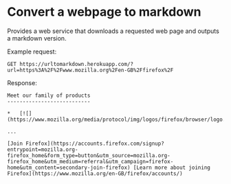 # Convert a webpage to markdown

Provides a web service that downloads a requested web page and outputs a markdown version.

Example request:

	GET https://urltomarkdown.herokuapp.com/?url=https%3A%2F%2Fwww.mozilla.org%2Fen-GB%2Ffirefox%2F

Response:

	Meet our family of products
	---------------------------

	*   [![](https://www.mozilla.org/media/protocol/img/logos/firefox/browser/logo.eb1324e44442.svg)  
	
	...

	[Join Firefox](https://accounts.firefox.com/signup?entrypoint=mozilla.org-firefox_home&form_type=button&utm_source=mozilla.org-firefox_home&utm_medium=referral&utm_campaign=firefox-home&utm_content=secondary-join-firefox) [Learn more about joining Firefox](https://www.mozilla.org/en-GB/firefox/accounts/)

